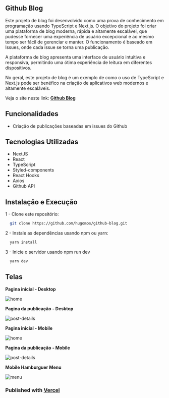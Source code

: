 ## **Github Blog**

Este projeto de blog foi desenvolvido como uma prova de conhecimento em programação usando TypeScript e Next.js. O objetivo do projeto foi criar uma plataforma de blog moderna, rápida e altamente escalável, que pudesse fornecer uma experiência de usuário excepcional e ao mesmo tempo ser fácil de gerenciar e manter. O funcionamento é baseado em Issues, onde cada issue se torna uma publicação.

A plataforma de blog apresenta uma interface de usuário intuitiva e responsiva, permitindo uma ótima experiência de leitura em diferentes dispositivos.

No geral, este projeto de blog é um exemplo de como o uso de TypeScript e Next.js pode ser benéfico na criação de aplicativos web modernos e altamente escaláveis.

Veja o site neste link: [**Github Blog**](https://githubblog.vercel.app/)

## Funcionalidades

- Criação de publicações baseadas em issues do Github

## Tecnologias Utilizadas

- NextJS
- React
- TypeScript
- Styled-components
- React Hooks
- Axios
- Github API

## Instalação e Execução

1 - Clone este repositório:

```bash
  git clone https://github.com/hugomos/github-blog.git
```

2 - Instale as dependências usando npm ou yarn:

```bash
  yarn install
```

3 - Inicie o servidor usando npm run dev

```bash
  yarn dev
```

## Telas

**Pagina inicial - Desktop**

![home](./docs/assets/home.png)

**Pagina da publicação - Desktop**

![post-details](./docs/assets/post-details.png)

**Pagina inicial - Mobile**

![home](./docs/assets/mobile-home.png)

**Pagina da publicação - Mobile**

![post-details](./docs/assets/mobile-post-details.png)

**Mobile Hamburguer Menu**

![menu](./docs/assets/mobile-menu.png)

### Published with [**Vercel**](https://vercel.com/dashboard)
